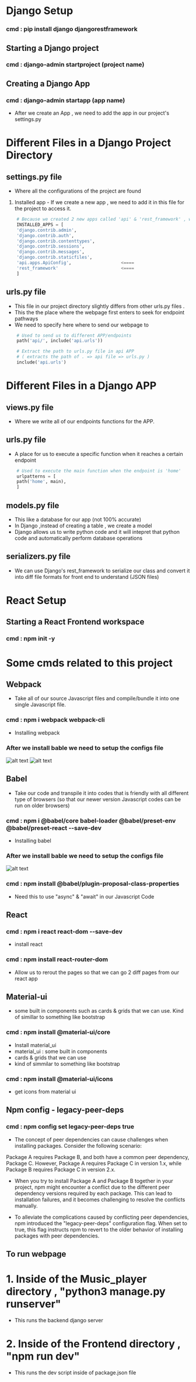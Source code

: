 # Django Setup
### cmd : pip install django djangorestframework
## Starting a Django project
### cmd : django-admin startproject (project name)
## Creating a Django App
### cmd : django-admin startapp (app name)
- After we create an App , we need to add the app in our project's settings.py 

# Different Files in a Django Project Directory
## settings.py file
- Where all the configurations of the project are found
1. Installed app - If we create a new app , we need to add it in this file for the project to access it.
```python
    # Because we created 2 new apps called 'api' & 'rest_framework' , we need to add it into our project settings
    INSTALLED_APPS = [
    'django.contrib.admin',
    'django.contrib.auth',
    'django.contrib.contenttypes',
    'django.contrib.sessions',
    'django.contrib.messages',
    'django.contrib.staticfiles',
    'api.apps.ApiConfig',                   <====
    'rest_framework'                        <====
    ]
```


## urls.py file
- This file in our project directory slightly differs from other urls.py files . 
- This the the place where the webpage first enters to seek for endpoint pathways 
- We need to specify here where to send our webpage to 
```python
    # Used to send us to different APP/endpoints
    path('api/', include('api.urls'))

    # Extract the path to urls.py file in api APP
    # ( extracts the path of . => api file => urls.py )
    include('api.urls')
```

# Different Files in a Django APP

## views.py file
- Where we write all of our endpoints functions for the APP.

## urls.py file
- A place for us to execute a specific function when it reaches a certain endpoint
```python
    # Used to execute the main function when the endpoint is 'home'
    urlpatterns = [
    path('home', main),
    ]
```
## models.py file
- This like a database for our app (not 100% accurate)
- In Django ,instead of creating a table , we create a model
- Django allows us to write python code and it will intepret that python code and automatically perform database operations

## serializers.py file
- We can use Django's rest_framework to serialize our class and convert it into diff file formats for front end to understand (JSON files)

# React Setup
## Starting a React Frontend workspace
### cmd : npm init -y 

# Some cmds related to this project 
## Webpack
- Take all of our source Javascript files and compile/bundle it into one single Javascript file.
### cmd : npm i webpack webpack-cli 
- Installing webpack 
### After we install bable we need to setup the configs file
![alt text](webpackconfig1.png)
![alt text](webpackconfig2.png)
## Babel
- Take our code and transpile it into codes that is friendly with all different type of browsers (so that our newer version Javascript codes can be run on older browsers)
### cmd : npm i @babel/core babel-loader @babel/preset-env @babel/preset-react --save-dev
- Installing babel

### After we install bable we need to setup the configs file
![alt text](babelconfig.png)
### cmd : npm install @babel/plugin-proposal-class-properties
- Need this to use "async" & "await" in our Javascript Code

## React
### cmd : npm i react react-dom --save-dev
- install react

### cmd : npm install react-router-dom
- Allow us to rerout the pages so that we can go 2 diff pages from our react app

## Material-ui
- some built in components such as cards & grids that we can use. Kind of simillar to something like bootstrap

### cmd : npm install @material-ui/core
- Install material_ui
- material_ui : some built in components 
- cards & grids that we can use
- kind of simmilar to something like bootstrap

### cmd : npm install @material-ui/icons
- get icons from material ui

## Npm config - legacy-peer-deps
### cmd : npm config set legacy-peer-deps true
- The concept of peer dependencies can cause challenges when installing packages. Consider the following scenario:

Package A requires Package B, and both have a common peer dependency, Package C. However, Package A requires Package C in version 1.x, while Package B requires Package C in version 2.x.

- When you try to install Package A and Package B together in your project, npm might encounter a conflict due to the different peer dependency versions required by each package. This can lead to installation failures, and it becomes challenging to resolve the conflicts manually.

- To alleviate the complications caused by conflicting peer dependencies, npm introduced the "legacy-peer-deps" configuration flag. When set to true, this flag instructs npm to revert to the older behavior of installing packages with peer dependencies.

## To run webpage
# 1. Inside of the Music_player directory , "python3 manage.py runserver"
- This runs the backend django server
# 2. Inside of the Frontend directory , "npm run dev"
- This runs the dev script inside of package.json file 